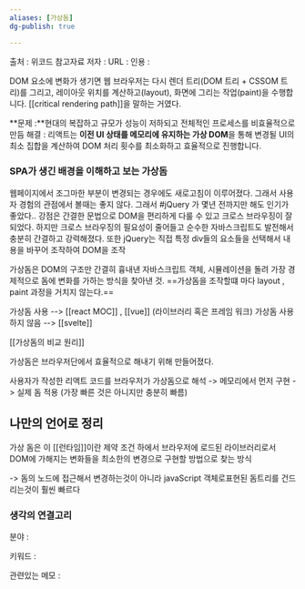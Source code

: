 ```yaml
---
aliases: [가상돔]
dg-publish: true

---
```


출처 : 위코드 참고자료 
저자 :
URL : 
인용 : 
  
 DOM 요소에 변화가 생기면 웹 브라우저는 다시 렌더 트리(DOM 트리 + CSSOM 트리)를 그리고, 레이아웃 위치를 계산하고(layout), 화면에 그리는 작업(paint)을 수행합니다. [[critical rendering path]]을 말하는 거였다. 

**문제 :**현대의 복잡하고 규모가 성능이 저하되고 전체적인 프로세스를 비효율적으로 만듬 
해결 : 리액트는 **이전 UI 상태를 메모리에 유지하는 가상 DOM**을 통해 변경될 UI의 최소 집합을 계산하여 DOM 처리 횟수를 최소화하고 효율적으로 진행합니다.



### SPA가 생긴 배경을 이해하고 보는 가상돔
웹페이지에서 조그마한 부분이 변경되는 경우에도 새로고침이 이루어졌다. 그래서 사용자 경험의 관점에서 볼때는 좋지 않다. 그래서 #jQuery 가 몇년 전까지만 해도 인기가 좋았다.. 강점은 간결한 문법으로 DOM을 편리하게 다룰 수 있고 크로스 브라우징이 잘되었다. 하지만 크로스 브라우징의 필요성이 줄어들고 순수한 자바스크립트도 발전해서 충분히 간결하고 강력해졌다. 또한 jQuery는 직접 특정 div들의 요소들을 선택해서 내용을 바꾸어 조작하여 DOM을 조작


가상돔은 DOM의 구조만 간결히 흉내낸 자바스크립트 객체, 시뮬레이션을 돌려 가장 경제적으로 돔에 변화를 가하는 방식을 찾아낸 것.  ==가상돔을 조작할떄 마다 layout , paint 과정을 거치지 않는다.== 

가상돔 사용 --> [[react MOC]] , [[vue]] (라이브러리 혹은 프레임 워크)
가상돔 사용하지 않음 --> [[svelte]] 

[[가상돔의 비교 원리]]



가상돔은 브라우저단에서 효율적으로 해내기 위해 만들어졌다.

사용자가 작성한 리액트 코드를 브라우저가 가상돔으로 해석 -> 메모리에서 먼저 구현 -> 실제 돔 적용  (가장 빠른 것은 아니지만 충분히 빠름)

## 나만의 언어로 정리
가상 돔은 이 [[런타임]]이란 제약 조건 하에서  브라우저에 로드된 라이브러리로서 DOM에 가해지는 변화들을 최소한의 변경으로 구현할 방법으로 찾는 방식

-> 돔의 노드에 접근해서 변경하는것이 아니라 javaScript 객체로표현된 돔트리를 건드리는것이 훨씬 빠르다 




### 생각의 연결고리
분야 :

키워드 :

관련있는 메모 :




